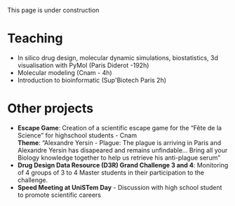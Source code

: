 This page is under construction

# Teaching

- In silico drug design, molecular dynamic simulations, biostatistics, 3d visualisation with PyMol (Paris Diderot -192h)
- Molecular modeling (Cnam - 4h)
- Introduction to bioinformatic (Sup'Biotech Paris 2h) 

# Other projects
- **Escape Game**: Creation of a scientific escape game for the “Fête de la Science” for highschool students - Cnam<br> 
**Theme**: “Alexandre Yersin - Plague: The plague is arriving in Paris and Alexandre Yersin has disapeared and remains unfindable… Bring all your Biology knowledge together to help us retrieve his anti-plague serum”
- **Drug Design Data Resource (D3R) Grand Challenge 3 and 4**: Monitoring of 4 groups of 3 to 4 Master students in their participation to the challenge.
- **Speed Meeting at UniSTem Day** - Discussion with high school student to promote scientific careers 
